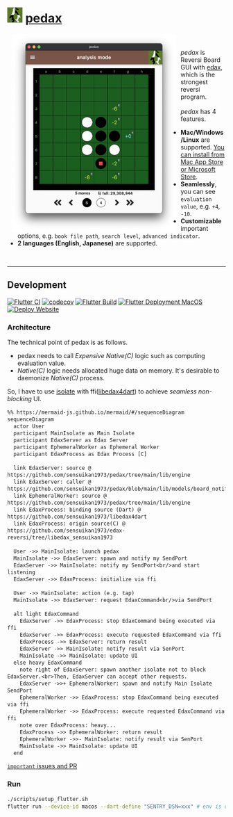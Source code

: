 <h1>
<img src="https://github.com/sensuikan1973/pedax/blob/main/assets/images/pedax_logo.png?raw=true" alt="pedax_logo" height="35"/>
<a href="https://sensuikan1973.github.io/pedax/">pedax</a>
</h1>

<img align="left" src="https://raw.githubusercontent.com/sensuikan1973/pedax/main/website/static/img/en/analysis_mode_board_view.png" alt="screenshot_macos" width="380" hspace="10">
<div>
  <br/>
  <br/>
  <em>pedax</em> is Reversi Board GUI with <a href="https://sensuikan1973.github.io/edax-reversi">edax</a>, which is the strongest reversi program.
  <br/>
  <br/>
  <em>pedax</em> has 4 features.
  <ul>
    <li>
      <b>Mac/Windows/Linux</b> are supported. <a href="https://sensuikan1973.github.io/pedax/">You can install from Mac App Store or Microsoft Store</a>.
    </li>
    <li>
      <b>Seamlessly</b>, you can see <code>evaluation value</code>, e.g. <code>+4</code>, <code>-10</code>.
    </li>
    <li>
      <b>Customizable</b> important options, e.g. <code>book file path</code>, <code>search level</code>, <code>advanced indicator</code>.
    </li>
    <li>
      <b>2 languages (English, Japanese)</b> are supported.
    </li>
  </ul>
</div>
<br clear="all">

---

## Development

[![Flutter CI](https://github.com/sensuikan1973/pedax/actions/workflows/flutter_ci.yaml/badge.svg)](https://github.com/sensuikan1973/pedax/actions/workflows/flutter_ci.yaml)
[![codecov](https://codecov.io/gh/sensuikan1973/pedax/branch/main/graph/badge.svg?token=DoMWFhOPN3)](https://codecov.io/gh/sensuikan1973/pedax)
[![Flutter Build](https://github.com/sensuikan1973/pedax/actions/workflows/flutter_build.yaml/badge.svg)](https://github.com/sensuikan1973/pedax/actions/workflows/flutter_build.yaml)
[![Flutter Deployment MacOS](https://github.com/sensuikan1973/pedax/actions/workflows/deploy_macos.yaml/badge.svg)](https://github.com/sensuikan1973/pedax/actions/workflows/deploy_macos.yaml)
[![Deploy Website](https://github.com/sensuikan1973/pedax/actions/workflows/deploy_website.yaml/badge.svg)](https://github.com/sensuikan1973/pedax/actions/workflows/deploy_website.yaml)

### Architecture

The technical point of pedax is as follows.

- pedax needs to call _Expensive_ _Native(C)_ logic such as computing evaluation value.
- _Native(C)_ logic needs allocated huge data on memory. It's desirable to daemonize _Native(C)_ process.

So, I have to use [isolate](https://dart.dev/guides/language/concurrency) with ffi([libedax4dart](https://github.com/sensuikan1973/libedax4dart)) to achieve _seamless non-blocking_ UI.

```mermaid
%% https://mermaid-js.github.io/mermaid/#/sequenceDiagram
sequenceDiagram
  actor User
  participant MainIsolate as Main Isolate
  participant EdaxServer as Edax Server
  participant EphemeralWorker as Ephemeral Worker
  participant EdaxProcess as Edax Process [C]

  link EdaxServer: source @ https://github.com/sensuikan1973/pedax/tree/main/lib/engine
  link EdaxServer: caller @ https://github.com/sensuikan1973/pedax/blob/main/lib/models/board_notifier.dart
  link EphemeralWorker: source @ https://github.com/sensuikan1973/pedax/tree/main/lib/engine
  link EdaxProcess: binding source (Dart) @ https://github.com/sensuikan1973/libedax4dart
  link EdaxProcess: origin source(C) @ https://github.com/sensuikan1973/edax-reversi/tree/libedax_sensuikan1973

  User ->> MainIsolate: launch pedax
  MainIsolate ->> EdaxServer: spawn and notify my SendPort
  EdaxServer ->> MainIsolate: notify my SendPort<br/>and start listening
  EdaxServer ->> EdaxProcess: initialize via ffi

  User ->> MainIsolate: action (e.g. tap)
  MainIsolate ->> EdaxServer: request EdaxCommand<br/>via SendPort

  alt light EdaxCommand
    EdaxServer ->> EdaxProcess: stop EdaxCommand being executed via ffi
    EdaxServer ->> EdaxProcess: execute requested EdaxCommand via ffi
    EdaxProcess ->> EdaxServer: return result
    EdaxServer ->> MainIsolate: notify result via SenPort
    MainIsolate ->> MainIsolate: update UI
  else heavy EdaxCommand
    note right of EdaxServer: spawn another isolate not to block EdaxServer.<br>Then, EdaxServer can accept other requests.
    EdaxServer ->>+ EphemeralWorker: spawn and notify Main Isolate SendPort
    EphemeralWorker ->> EdaxProcess: stop EdaxCommand being executed via ffi
    EphemeralWorker ->> EdaxProcess: execute requested EdaxCommand via ffi
    note over EdaxProcess: heavy...
    EdaxProcess ->> EphemeralWorker: return result
    EphemeralWorker ->>- MainIsolate: notify result via SenPort
    MainIsolate ->> MainIsolate: update UI
  end
```

[`important` issues and PR](https://github.com/sensuikan1973/pedax/issues?q=label%3Aimportant+sort%3Acreated-asc)

### Run

```sh
./scripts/setup_flutter.sh
flutter run --device-id macos --dart-define "SENTRY_DSN=xxx" # env is optional
```
